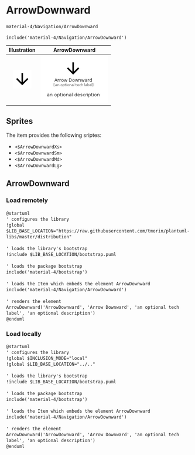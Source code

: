 # ArrowDownward


```text
material-4/Navigation/ArrowDownward
```

```text
include('material-4/Navigation/ArrowDownward')
```



| Illustration | ArrowDownward |
| :---: | :---: |
| ![illustration for Illustration](../../material-4/Navigation/ArrowDownward.png) | ![illustration for ArrowDownward](../../material-4/Navigation/ArrowDownward.Local.png) |



## Sprites
The item provides the following sriptes:

- `<$ArrowDownwardXs>`
- `<$ArrowDownwardSm>`
- `<$ArrowDownwardMd>`
- `<$ArrowDownwardLg>`





## ArrowDownward

### Load remotely
```plantuml
@startuml
' configures the library
!global $LIB_BASE_LOCATION="https://raw.githubusercontent.com/tmorin/plantuml-libs/master/distribution"

' loads the library's bootstrap
!include $LIB_BASE_LOCATION/bootstrap.puml

' loads the package bootstrap
include('material-4/bootstrap')

' loads the Item which embeds the element ArrowDownward
include('material-4/Navigation/ArrowDownward')

' renders the element
ArrowDownward('ArrowDownward', 'Arrow Downward', 'an optional tech label', 'an optional description')
@enduml
```

### Load locally
```plantuml
@startuml
' configures the library
!global $INCLUSION_MODE="local"
!global $LIB_BASE_LOCATION="../.."

' loads the library's bootstrap
!include $LIB_BASE_LOCATION/bootstrap.puml

' loads the package bootstrap
include('material-4/bootstrap')

' loads the Item which embeds the element ArrowDownward
include('material-4/Navigation/ArrowDownward')

' renders the element
ArrowDownward('ArrowDownward', 'Arrow Downward', 'an optional tech label', 'an optional description')
@enduml
```

